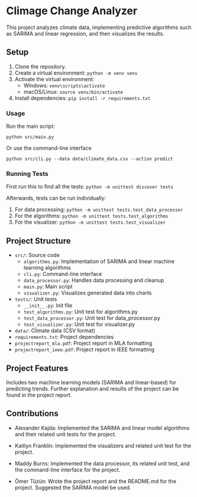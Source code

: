 # Climage Change Analyzer

This project analyzes climate data, implementing predictive algorithms such as SARIMA and linear regression, and then visualizes the results.

## Setup
1. Clone the repository.
2. Create a virtual environment: `python -m venv venv`
3. Activate the virtual environment:
    - Windows: `venv\scripts\activate`
    - macOS/Linux: `source venv/bin/activate`
4. Install dependencies: `pip install -r requirements.txt`

### Usage

Run the main script:

`python src/main.py`

Or use the command-line interface

`python src/cli.py --data data/climate_data.csv --action predict`

### Running Tests

First run this to find all the tests:
`python -m unittest discover tests`

Afterwards, tests can be run individually:
1. For data processing: `python -m unittest tests.test_data_processor`
2. For the algorithms: `python -m unittest tests.test_algorithms`
3. For the visualizer: `python -m unittest tests.test_visualizer`

## Project Structure
- `src/`: Source code
    - `algorithms.py`: Implementation of SARIMA and linear machine learning algorithms
    - `cli.py`: Command-line interface
    - `data_processor.py`: Handles data processing and cleanup
    - `main.py`: Main script
    - `visualizer.py`: Visualizes generated data into charts
- `tests/`: Unit tests
    - `__init__.py`: Init file
    - `test_algorithms.py`: Unit test for algorithms.py
    - `test_data_processor.py`: Unit test for data_processor.py
    - `test_visualizer.py`: Unit test for visualizer.py
- `data/`: Climate data (CSV format)
- `requirements.txt`: Project dependencies
- `projectreport_mla.pdf`: Project report in MLA formatting
- `projectreport_ieee.pdf`: Project report in IEEE formatting

## Project Features

Includes two machine learning models (SARIMA and linear-based) for predicting trends. Further explanation and results of the project can be found in the project report.

## Contributions

- Alexander Kajda: Implemented the SARIMA and linear model algorithms and their related unit tests for the project.

- Kaitlyn Franklin: Implemented the visualizers and related unit test for the project.

- Maddy Burns: Implemented the data processor, its related unit test, and the command-line interface for the project.

- Ömer Tüzün: Wrote the project report and the README.md for the project. Suggested the SARIMA model be used.
